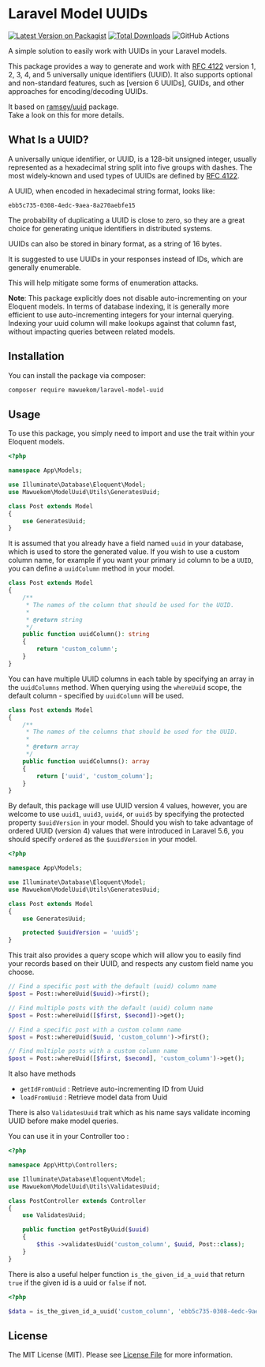 # Laravel Model UUIDs

[![Latest Version on Packagist](https://img.shields.io/packagist/v/mawuekom/laravel-model-uuid.svg?style=flat-square)](https://packagist.org/packages/mawuekom/laravel-model-uuid)
[![Total Downloads](https://img.shields.io/packagist/dt/mawuekom/laravel-model-uuid.svg?style=flat-square)](https://packagist.org/packages/mawuekom/laravel-model-uuid)
![GitHub Actions](https://github.com/mawuva/laravel-model-uuid/actions/workflows/main.yml/badge.svg)

A simple solution to easily work with UUIDs in your Laravel models.

This package provides a way to generate and work with [RFC 4122](https://datatracker.ietf.org/doc/html/rfc4122) version 1, 2, 3, 4, and 5 universally unique identifiers (UUID). It also supports optional and non-standard features, such as [version 6 UUIDs], GUIDs, and other approaches for encoding/decoding UUIDs.

It based on [ramsey/uuid](https://uuid.ramsey.dev/en/latest/index.html) package.
<br>
Take a look on this for more details.

## What Is a UUID?

A universally unique identifier, or UUID, is a 128-bit unsigned integer, usually represented as a hexadecimal string split into five groups with dashes. The most widely-known and used types of UUIDs are defined by [RFC 4122](https://datatracker.ietf.org/doc/html/rfc4122).

A UUID, when encoded in hexadecimal string format, looks like:

```text
ebb5c735-0308-4edc-9aea-8a270aebfe15
```

The probability of duplicating a UUID is close to zero, so they are a great choice for generating unique identifiers in distributed systems.

UUIDs can also be stored in binary format, as a string of 16 bytes.

It is suggested to use UUIDs in your responses instead of IDs, which are
generally enumerable.

This will help mitigate some forms of enumeration attacks.

**Note**: This package explicitly does not disable auto-incrementing on your Eloquent models. In terms of database indexing, it is generally more efficient to use auto-incrementing integers for your internal querying. Indexing your uuid column will make lookups against that column fast, without impacting queries between related models.

## Installation

You can install the package via composer:

```bash
composer require mawuekom/laravel-model-uuid
```

## Usage

To use this package, you simply need to import and use the trait within your Eloquent models.

```php
<?php

namespace App\Models;

use Illuminate\Database\Eloquent\Model;
use Mawuekom\ModelUuid\Utils\GeneratesUuid;

class Post extends Model
{
    use GeneratesUuid;
}
```

It is assumed that you already have a field named `uuid` in your database, which is used to store the generated value. If you wish to use a custom column name, for example if you want your primary `id` column to be a `UUID`, you can define a `uuidColumn` method in your model.

```php
class Post extends Model
{
    /**
     * The names of the column that should be used for the UUID.
     *
     * @return string
     */
    public function uuidColumn(): string
    {
        return 'custom_column';
    }
}
```

You can have multiple UUID columns in each table by specifying an array in the `uuidColumns` method. When querying using the `whereUuid` scope, the default column - specified by `uuidColumn` will be used.

```php
class Post extends Model
{
    /**
     * The names of the columns that should be used for the UUID.
     *
     * @return array
     */
    public function uuidColumns(): array
    {
        return ['uuid', 'custom_column'];
    }
}
```

By default, this package will use UUID version 4 values, however, you are welcome to use `uuid1`, `uuid3`, `uuid4`, or `uuid5` by specifying the protected property `$uuidVersion` in your model. Should you wish to take advantage of ordered UUID (version 4) values that were introduced in Laravel 5.6, you should specify `ordered` as the `$uuidVersion` in your model.

```php
<?php

namespace App\Models;

use Illuminate\Database\Eloquent\Model;
use Mawuekom\ModelUuid\Utils\GeneratesUuid;

class Post extends Model
{
    use GeneratesUuid;

    protected $uuidVersion = 'uuid5';
}
```

This trait also provides a query scope which will allow you to easily find your records based on their UUID, and respects any custom field name you choose.

```php
// Find a specific post with the default (uuid) column name
$post = Post::whereUuid($uuid)->first();

// Find multiple posts with the default (uuid) column name
$post = Post::whereUuid([$first, $second])->get();

// Find a specific post with a custom column name
$post = Post::whereUuid($uuid, 'custom_column')->first();

// Find multiple posts with a custom column name
$post = Post::whereUuid([$first, $second], 'custom_column')->get();
```

It also have methods 
 - `getIdFromUuid` : Retrieve auto-incrementing ID from Uuid
 - `loadFromUuid`  : Retrieve model data from Uuid

There is also `ValidatesUuid` trait which as his name says validate incoming UUID before make model queries.

You can use it in your Controller too : 

```php
<?php

namespace App\Http\Controllers;

use Illuminate\Database\Eloquent\Model;
use Mawuekom\ModelUuid\Utils\ValidatesUuid;

class PostController extends Controller
{
    use ValidatesUuid;

    public function getPostByUuid($uuid)
    {
        $this ->validatesUuid('custom_column', $uuid, Post::class);
    }
}
```

There is also a useful helper function `is_the_given_id_a_uuid` that return `true` if the given id is a uuid or `false` if not.

```php
<?php

$data = is_the_given_id_a_uuid('custom_column', 'ebb5c735-0308-4edc-9aea-8a270aebfe15', Post::class);
```

## License

The MIT License (MIT). Please see [License File](LICENSE.md) for more information.
